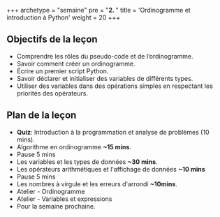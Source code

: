+++
archetype = "semaine"
pre = "<b>2. </b>"
title = 'Ordinogramme et introduction à Python'
weight = 20
+++

## Objectifs de la leçon

- Comprendre les rôles du pseudo-code et de l’ordinogramme.
- Savoir comment créer un ordinogramme.
- Écrire un premier script Python.
- Savoir déclarer et initialiser des variables de différents types.
- Utiliser des variables dans des opérations simples en respectant les priorités des opérateurs.

## Plan de la leçon

- **Quiz**: Introduction à la programmation et analyse de problèmes (10 mins).
- Algorithme en ordinogramme **~15 mins**.
- Pause 5 mins
- Les variables et les types de données **~30 mins**.
- Les opérateurs arithmétiques et l'affichage de données **~10 mins**
- Pause 5 mins
- Les nombres à virgule et les erreurs d'arrondi **~10mins**.
- Atelier - Ordinogramme
- Atelier - Variables et expressions
- Pour la semaine prochaine.